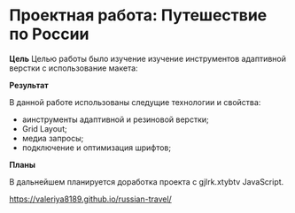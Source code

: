 # Проектная работа: Путешествие по России

**Цель**
Целью работы было изучение изучение инструментов адаптивной верстки с использование макета:

**Результат**

В данной работе использованы следущие технологии и свойства:
* аинструменты адаптивной и резиновой верстки;
* Grid Layout;
* медиа запросы;
* подключение и оптимизация шрифтов;

**Планы**

В дальнейшем планируется доработка проекта c gjlrk.xtybtv JavaScript.

https://valeriya8189.github.io/russian-travel/
